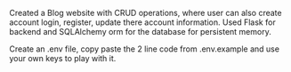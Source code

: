 Created a Blog website with CRUD operations, where user can also create 
account login, register, update there account information. Used Flask for
backend and SQLAlchemy orm for the database for persistent memory.

Create an .env file, copy paste the 2 line code from .env.example and use 
your own keys to play with it.
